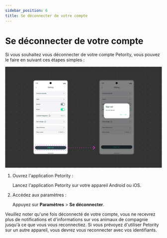 ```yaml
---
sidebar_position: 6
title: Se déconnecter de votre compte
---
```


# Se déconnecter de votre compte
Si vous souhaitez vous déconnecter de votre compte Petority, vous pouvez le faire en suivant ces étapes simples :

![logout](/img/setting/Sign-out.jpg)

1. Ouvrez l'application Petority :

	Lancez l'application Petority sur votre appareil Android ou iOS.

2. Accédez aux paramètres :

	Appuyez sur **Paramètres** > **Se déconnecter**.

Veuillez noter qu'une fois déconnecté de votre compte, vous ne recevrez plus de notifications et d'informations sur vos animaux de compagnie jusqu'à ce que vous vous reconnectiez. Si vous prévoyez d'utiliser Petority sur un autre appareil, vous devrez vous reconnecter avec vos identifiants.